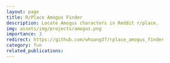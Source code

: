 ```yaml
---
layout: page
title: R/Place Amogus Finder
description: Locate Amogus characters in Reddit r/place.
img: assets/img/projects/amogus.png
importance: 3
redirect: https://github.com/whuang37/rplace_amogus_finder
category: fun
related_publications:
---
```

